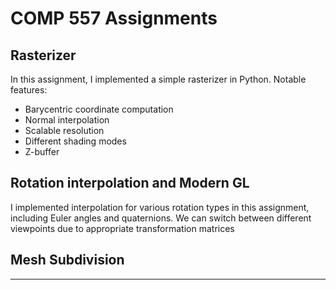 # COMP 557 Assignments

## Rasterizer

In this assignment, I implemented a simple rasterizer in Python.
Notable features:
- Barycentric coordinate computation
- Normal interpolation
- Scalable resolution
- Different shading modes
- Z-buffer
  
## Rotation interpolation and Modern GL

I implemented interpolation for various rotation types in this assignment, including Euler angles and quaternions.
We can switch between different viewpoints due to appropriate transformation matrices

## Mesh Subdivision

---




 
